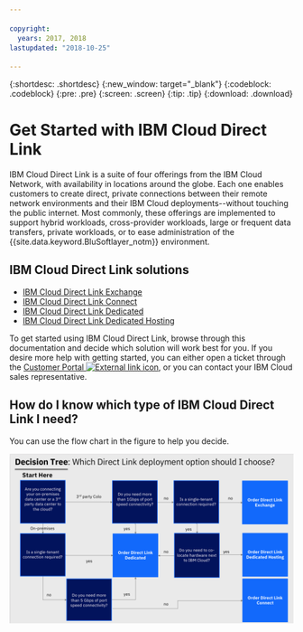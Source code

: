 ```yaml
---

copyright:
  years: 2017, 2018
lastupdated: "2018-10-25"

---
```


{:shortdesc: .shortdesc}
{:new_window: target="_blank"}
{:codeblock: .codeblock}
{:pre: .pre}
{:screen: .screen}
{:tip: .tip}
{:download: .download}

# Get Started with IBM Cloud Direct Link

IBM Cloud Direct Link is a suite of four offerings from the IBM Cloud Network, with availability in locations around the globe. Each one enables customers to create direct, private connections between their remote network environments and their IBM Cloud deployments--without touching the public internet. Most commonly, these offerings are implemented to support hybrid workloads, cross-provider workloads, large or frequent data transfers, private workloads, or to ease administration of the {{site.data.keyword.BluSoftlayer_notm}} environment.

## IBM Cloud Direct Link solutions

 * [IBM Cloud Direct Link Exchange](about.html#the-ibm-cloud-direct-link-exchange-solution)
 * [IBM Cloud Direct Link Connect](about.html#the-ibm-cloud-direct-link-connect-solution)
 * [IBM Cloud Direct Link Dedicated](about.html#the-ibm-cloud-direct-link-dedicated-solution)
 * [IBM Cloud Direct Link Dedicated Hosting](about.html#the-ibm-cloud-dedicated-hosting-solution)

To get started using IBM Cloud Direct Link, browse through this documentation and decide which solution will work best for you. If you desire more help with getting started, you can either open a ticket through the [Customer Portal ![External link icon](../../icons/launch-glyph.svg "External link icon")](https://control.softlayer.com/), or you can contact your IBM Cloud sales representative.


## How do I know which type of IBM Cloud Direct Link I need?

You can use the flow chart in the figure to help you decide.

![direct-link-decision-tree](/images/direct-link-decision-tree.png)
